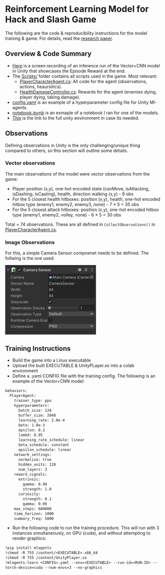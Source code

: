# Reinforcement Learning Model for Hack and Slash Game

The following are the code & reproducibility instructions for the model training & game. For details, read the [research paper](paper.pdf).

## Overview & Code Summary

- [Here](https://drive.google.com/file/d/1VAcqku52l6gcGUWU2Xc7STchCXoqdkuX/view?usp=sharing) is a screen recording of an inference run of the Vector+CNN model in Unity that showcases the Episode Reward at the end. 
- The [Scripts/](Scripts/) folder contains all scripts used in the game. Most relevant:
  - [PlayerCharacterAgent.cs](Scripts/PlayerCharacterAgent.cs): All code for the agent (observations, actions, heaursitics).
  - [HealthDamageController.cs](Scripts/HealthDamageController.cs): Rewards for the agent (enemies dying, player dying, taking damage).
- [config.yaml](config.yaml) is an example of a hyperparameter config file for Unity Ml-agents.
- [notebook.ipynb](notebook.ipynb) is an exmaple of a notebook I ran for one of the models.
- [This](https://drive.google.com/file/d/1bEyuaE3RZvHLvkdvwxkkakb-djMVO6WX/view?usp=sharing) is the link to the full unity environment in case its needed.

## Observations

Defining observations in Unity is the only challenging/unique thing compared to others, so this section will outline some details.

### Vector observations

The main observations of the model were vector observations from the game:
- Player position (x,y), one-hot encoded state (canMove, isAttacking, isDashing, isCasting), health, direction walking (x,y) - 9 obs
- For the 5 closest health hitboxes: position (x,y), health, one-hot encoded hitbox type (enemy1, enemy2, enemy3, none) - 7 * 5 = 35 obs
- For the 5 closest attack hitboxes: position (x,y), one-hot encoded hitbox type (enemy1, enemy2, volley, none) - 6 * 5 = 30 obs

Total = 74 observations. These are all defined in `CollectObservations()` in [PlayerCharacterAgent.cs](Scripts/PlayerCharacterAgent.cs).

### Image Observations

For this, a simple Camera Sensor compnenet needs to be defined. The follwing is the one used:

![a](sensor.png)

## Training Instructions

- Build the game into a Linux executable
- Upload the built EXECUTABLE & UnityPLayer.so into a colab environment 
- Define a .yaml CONFIG file with the training config. The following is an example of the Vector+CNN model:
```
behaviors:
  PlayerAgent:
    trainer_type: ppo
    hyperparameters:
      batch_size: 128
      buffer_size: 2048
      learning_rate: 2.0e-4
      beta: 1.0e-3 
      epsilon: 0.2 
      lambd: 0.95 
      learning_rate_schedule: linear
      beta_schedule: constant
      epsilon_schedule: linear
    network_settings:
      normalize: true
      hidden_units: 128
      num_layers: 3
    reward_signals:
      extrinsic:
        gamma: 0.99
        strength: 1.0
      curiosity:
        strength: 0.1
        gamma: 0.99
    max_steps: 600000
    time_horizon: 1000
    summary_freq: 5000
```
- Run the following code to run the training procedure. This will run with 3 instances simultaneously, on GPU (cuda), and without attempting to render graphics:
```
!pip install mlagents
!chmod -R 755 /content/<EXECUTABLE>.x86_64
!chmod -R 755 /content/UnityPlayer.so
!mlagents-learn <CONFIG>.yaml --env=<EXECUTABLE> --run-id=<RUN-ID> --torch-device=cuda --num-envs=3 --no-graphics
```

